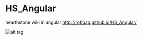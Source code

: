 # HS_Angular
hearthstone wiki in angular
 http://roflbag.github.io/HS_Angular/

![alt tag](http://i.imgur.com/3fNt3rU.png)